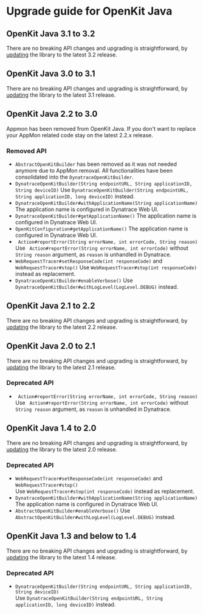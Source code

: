 # Upgrade guide for OpenKit Java

## OpenKit Java 3.1 to 3.2
There are no breaking API changes and upgrading is straightforward, by [updating][update] the library
to the latest 3.2 release.

## OpenKit Java 3.0 to 3.1
There are no breaking API changes and upgrading is straightforward, by [updating][update] the library
to the latest 3.1 release.

## OpenKit Java 2.2 to 3.0
Appmon has been removed from OpenKit Java. If you don't want to replace your AppMon related code stay on the latest 2.2.x release.

### Removed API
* `AbstractOpenKitBuilder` has been removed as it was not needed anymore due to AppMon removal. All functionalities have been consolidated into the `DynatraceOpenKitBuilder`.
* `DynatraceOpenKitBuilder(String endpointURL, String applicationID, String deviceID)`
  Use `DynatraceOpenKitBuilder(String endpointURL, String applicationID, long deviceID)` instead.
* `DynatraceOpenKitBuilder#withApplicationName(String applicationName)`
  The application name is configured in Dynatrace Web UI.
* `DynatraceOpenKitBuilder#getApplicationName()`
  The application name is configured in Dynatrace Web UI.
* `OpenKitConfiguration#getApplicationName()`
  The application name is configured in Dynatrace Web UI.
* ` Action#reportError(String errorName, int errorCode, String reason)`
  Use ` Action#reportError(String errorName, int errorCode)` without `String reason` argument, as
  `reason` is unhandled in Dynatrace.
* `WebRequestTracer#setResponseCode(int responseCode)` and `WebRequestTracer#stop()`
  Use `WebRequestTracer#stop(int responseCode)` instead as replacement.
* `DynatraceOpenKitBuilder#enableVerbose()`
  Use `DynatraceOpenKitBuilder#withLogLevel(LogLevel.DEBUG)` instead.

## OpenKit Java 2.1 to 2.2
There are no breaking API changes and upgrading is straightforward, by [updating][update] the library
to the latest 2.2 release.

## OpenKit Java 2.0 to 2.1
There are no breaking API changes and upgrading is straightforward, by [updating][update] the library
to the latest 2.1 release.

### Deprecated API
* ` Action#reportError(String errorName, int errorCode, String reason)`
  Use ` Action#reportError(String errorName, int errorCode)` without `String reason` argument, as
  `reason` is unhandled in Dynatrace.

## OpenKit Java 1.4 to 2.0
There are no breaking API changes and upgrading is straightforward, by [updating][update] the library
to the latest 2.0 release.

### Deprecated API
* `WebRequestTracer#setResponseCode(int responseCode)` and `WebRequestTracer#stop()`  
  Use `WebRequestTracer#stop(int responseCode)` instead as replacement.
* `DynatraceOpenKitBuilder#withApplicationName(String applicationName)`  
  The application name is configured in Dynatrace Web UI.
* `AbstractOpenKitBuilder#enableVerbose()`
  Use `AbstractOpenKitBuilder#withLogLevel(LogLevel.DEBUG)` instead.

## OpenKit Java 1.3 and below to 1.4
There are no breaking API changes and upgrading is straightforward, by [updating][update] the library
to the latest 1.4 release.

### Deprecated API
* `DynatraceOpenKitBuilder(String endpointURL, String applicationID, String deviceID)`  
   Use `DynatraceOpenKitBuilder(String endpointURL, String applicationID, long deviceID)` instead.

[update]: ./installing.md#Updating-OpenKit-Java